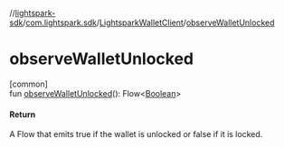 //[lightspark-sdk](../../../index.md)/[com.lightspark.sdk](../index.md)/[LightsparkWalletClient](index.md)/[observeWalletUnlocked](observe-wallet-unlocked.md)

# observeWalletUnlocked

[common]\
fun [observeWalletUnlocked](observe-wallet-unlocked.md)(): Flow&lt;[Boolean](https://kotlinlang.org/api/latest/jvm/stdlib/kotlin/-boolean/index.html)&gt;

#### Return

A Flow that emits true if the wallet is unlocked or false if it is locked.
